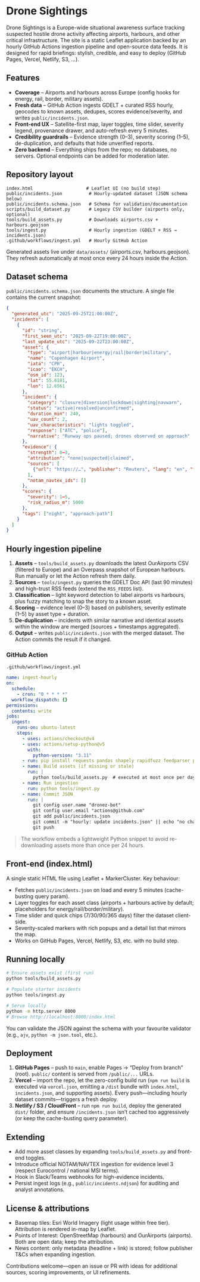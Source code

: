 # Drone Sightings

Drone Sightings is a Europe-wide situational awareness surface tracking suspected hostile drone activity affecting airports, harbours, and other critical infrastructure. The site is a static Leaflet application backed by an hourly GitHub Actions ingestion pipeline and open-source data feeds. It is designed for rapid briefings: stylish, credible, and easy to deploy (GitHub Pages, Vercel, Netlify, S3, …).

## Features

- **Coverage** – Airports and harbours across Europe (config hooks for energy, rail, border, military assets).
- **Fresh data** – GitHub Action ingests GDELT + curated RSS hourly, geocodes to known assets, dedupes, scores evidence/severity, and writes `public/incidents.json`.
- **Front-end UX** – Satellite-first map, layer toggles, time slider, severity legend, provenance drawer, and auto-refresh every 5 minutes.
- **Credibility guardrails** – Evidence strength (0–3), severity scoring (1–5), de-duplication, and defaults that hide unverified reports.
- **Zero backend** – Everything ships from the repo; no databases, no servers. Optional endpoints can be added for moderation later.

## Repository layout

```
index.html                    # Leaflet UI (no build step)
public/incidents.json          # Hourly-updated dataset (JSON schema below)
public/incidents.schema.json   # Schema for validation/documentation
scripts/build_dataset.py       # Legacy CSV builder (airports only, optional)
tools/build_assets.py          # Downloads airports.csv + harbours.geojson
tools/ingest.py                # Hourly ingestion (GDELT + RSS → incidents.json)
.github/workflows/ingest.yml   # Hourly GitHub Action
```

Generated assets live under `data/assets/` (airports.csv, harbours.geojson). They refresh automatically at most once every 24 hours inside the Action.

## Dataset schema

`public/incidents.schema.json` documents the structure. A single file contains the current snapshot:

```json
{
  "generated_utc": "2025-09-25T21:00:00Z",
  "incidents": [
    {
      "id": "string",
      "first_seen_utc": "2025-09-22T19:00:00Z",
      "last_update_utc": "2025-09-22T23:00:00Z",
      "asset": {
        "type": "airport|harbour|energy|rail|border|military",
        "name": "Copenhagen Airport",
        "iata": "CPH",
        "icao": "EKCH",
        "osm_id": 123,
        "lat": 55.6181,
        "lon": 12.6561
      },
      "incident": {
        "category": "closure|diversion|lockdown|sighting|navwarn",
        "status": "active|resolved|unconfirmed",
        "duration_min": 240,
        "uav_count": 2,
        "uav_characteristics": "lights toggled",
        "response": ["ATC", "police"],
        "narrative": "Runway ops paused; drones observed on approach"
      },
      "evidence": {
        "strength": 0–3,
        "attribution": "none|suspected|claimed",
        "sources": [
          {"url": "https://…", "publisher": "Reuters", "lang": "en", "first_seen": "2025-09-22T20:10:00Z"}
        ],
        "notam_navtex_ids": []
      },
      "scores": {
        "severity": 1–5,
        "risk_radius_m": 5000
      },
      "tags": ["night", "approach-path"]
    }
  ]
}
```

## Hourly ingestion pipeline

1. **Assets** – `tools/build_assets.py` downloads the latest OurAirports CSV (filtered to Europe) and an Overpass snapshot of European harbours. Run manually or let the Action refresh them daily.
2. **Sources** – `tools/ingest.py` queries the GDELT Doc API (last 90 minutes) and high-trust RSS feeds (extend the `RSS_FEEDS` list).
3. **Classification** – light keyword detection to label airports vs harbours, plus fuzzy matching to snap the story to a known asset.
4. **Scoring** – evidence level (0–3) based on publishers, severity estimate (1–5) by asset type + duration.
5. **De-duplication** – incidents with similar narrative and identical assets within the window are merged (sources + timestamps aggregated).
6. **Output** – writes `public/incidents.json` with the merged dataset. The Action commits the result if it changed.

### GitHub Action

`.github/workflows/ingest.yml`

```yaml
name: ingest-hourly
on:
  schedule:
    - cron: "0 * * * *"
  workflow_dispatch: {}
permissions:
  contents: write
jobs:
  ingest:
    runs-on: ubuntu-latest
    steps:
      - uses: actions/checkout@v4
      - uses: actions/setup-python@v5
        with:
          python-version: "3.11"
      - run: pip install requests pandas shapely rapidfuzz feedparser pytz
      - name: Build assets (if missing or stale)
        run: |
          python tools/build_assets.py  # executed at most once per day via marker file
      - name: Run ingestion
        run: python tools/ingest.py
      - name: Commit JSON
        run: |
          git config user.name "dronez-bot"
          git config user.email "actions@github.com"
          git add public/incidents.json
          git commit -m "hourly: update incidents.json" || echo "no changes"
          git push
```

> The workflow embeds a lightweight Python snippet to avoid re-downloading assets more than once per 24 hours.

## Front-end (index.html)

A single static HTML file using Leaflet + MarkerCluster. Key behaviour:

- Fetches `public/incidents.json` on load and every 5 minutes (cache-busting query param).
- Layer toggles for each asset class (airports + harbours active by default; placeholders for energy/rail/border/military).
- Time slider and quick chips (7/30/90/365 days) filter the dataset client-side.
- Severity-scaled markers with rich popups and a detail list that mirrors the map.
- Works on GitHub Pages, Vercel, Netlify, S3, etc. with no build step.

## Running locally

```bash
# Ensure assets exist (first run)
python tools/build_assets.py

# Populate starter incidents
python tools/ingest.py

# Serve locally
python -m http.server 8000
# Browse http://localhost:8000/index.html
```

You can validate the JSON against the schema with your favourite validator (e.g., `ajv`, `python -m json.tool`, etc.).

## Deployment

1. **GitHub Pages** – push to `main`, enable Pages → “Deploy from branch” (root). `public/` content is served from `/public/...` URLs.
2. **Vercel** – import the repo, let the zero-config build run (`npm run build` is executed via `vercel.json`, emitting a `/dist` bundle with `index.html`, `incidents.json`, and supporting assets). Every push—including hourly dataset commits—triggers a fresh deploy.
3. **Netlify / S3 / CloudFront** – run `npm run build`, deploy the generated `dist/` folder, and ensure `/incidents.json` isn’t cached too aggressively (or keep the cache-busting query parameter).

## Extending

- Add more asset classes by expanding `tools/build_assets.py` and front-end toggles.
- Introduce official NOTAM/NAVTEX ingestion for evidence level 3 (respect Eurocontrol / national MSI terms).
- Hook in Slack/Teams webhooks for high-evidence incidents.
- Persist ingest logs (e.g., `public/incidents.ndjson`) for auditing and analyst annotations.

## License & attributions

- Basemap tiles: Esri World Imagery (light usage within free tier). Attribution is rendered in-map by Leaflet.
- Points of Interest: OpenStreetMap (harbours) and OurAirports (airports). Both are open data; keep the attribution.
- News content: only metadata (headline + link) is stored; follow publisher T&Cs when expanding ingestion.

Contributions welcome—open an issue or PR with ideas for additional sources, scoring improvements, or UI refinements.
